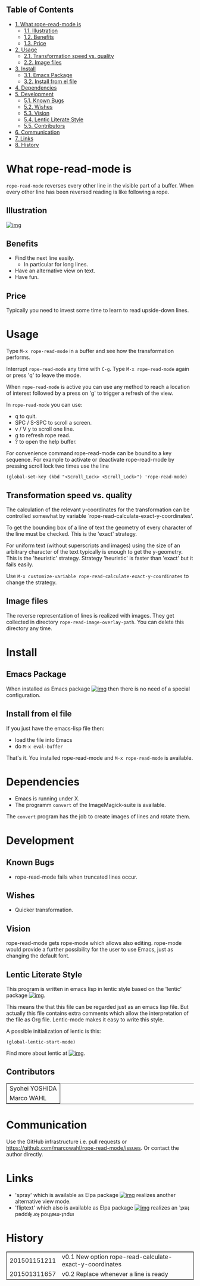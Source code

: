 <div id="table-of-contents">
<h2>Table of Contents</h2>
<div id="text-table-of-contents">
<ul>
<li><a href="#sec-1">1. What rope-read-mode is</a>
<ul>
<li><a href="#sec-1-1">1.1. Illustration</a></li>
<li><a href="#sec-1-2">1.2. Benefits</a></li>
<li><a href="#sec-1-3">1.3. Price</a></li>
</ul>
</li>
<li><a href="#sec-2">2. Usage</a>
<ul>
<li><a href="#sec-2-1">2.1. Transformation speed vs. quality</a></li>
<li><a href="#sec-2-2">2.2. Image files</a></li>
</ul>
</li>
<li><a href="#sec-3">3. Install</a>
<ul>
<li><a href="#sec-3-1">3.1. Emacs Package</a></li>
<li><a href="#sec-3-2">3.2. Install from el file</a></li>
</ul>
</li>
<li><a href="#sec-4">4. Dependencies</a></li>
<li><a href="#sec-5">5. Development</a>
<ul>
<li><a href="#sec-5-1">5.1. Known Bugs</a></li>
<li><a href="#sec-5-2">5.2. Wishes</a></li>
<li><a href="#sec-5-3">5.3. Vision</a></li>
<li><a href="#sec-5-4">5.4. Lentic Literate Style</a></li>
<li><a href="#sec-5-5">5.5. Contributors</a></li>
</ul>
</li>
<li><a href="#sec-6">6. Communication</a></li>
<li><a href="#sec-7">7. Links</a></li>
<li><a href="#sec-8">8. History</a></li>
</ul>
</div>
</div>

# What rope-read-mode is<a id="sec-1"></a>

`rope-read-mode` reverses every other line in the visible part of a
buffer.  When every other line has been reversed reading is like
following a rope.

## Illustration<a id="sec-1-1"></a>

[![img](./rope-read-illustration.png)](rope-read-illustration.png)

## Benefits<a id="sec-1-2"></a>

-   Find the next line easily.
    -   In particular for long lines.
-   Have an alternative view on text.
-   Have fun.

## Price<a id="sec-1-3"></a>

Typically you need to invest some time to learn to read upside-down
lines.

# Usage<a id="sec-2"></a>

Type `M-x rope-read-mode` in a buffer and see how the transformation
performs.

Interrupt `rope-read-mode` any time with `C-g`.  Type `M-x
rope-read-mode` again or press 'q' to leave the mode.

When `rope-read-mode` is active you can use any method to reach a
location of interest followed by a press on 'g' to trigger a refresh
of the view.

In `rope-read-mode` you can use:

-   q to quit.
-   SPC / <backspace> S-SPC to scroll a screen.
-   v <return> / V y to scroll one line.
-   g to refresh rope read.
-   ? to open the help buffer.

For convenience command rope-read-mode can be bound to a key
sequence.  For example to activate or deactivate rope-read-mode by
pressing scroll lock two times use the line

    (global-set-key (kbd "<Scroll_Lock> <Scroll_Lock>") 'rope-read-mode)

## Transformation speed vs. quality<a id="sec-2-1"></a>

The calculation of the relevant y-coordinates for the transformation
can be controlled somewhat by variable
\`rope-read-calculate-exact-y-coordinates'.

To get the bounding box of a line of text the geometry of every
character of the line must be checked.  This is the 'exact' strategy.

For uniform text (without superscripts and images) using the size of
an arbitrary character of the text typically is enough to get the
y-geometry.  This is the 'heuristic' strategy.  Strategy 'heuristic'
is faster than 'exact' but it fails easily.

Use `M-x customize-variable rope-read-calculate-exact-y-coordinates`
to change the strategy.

## Image files<a id="sec-2-2"></a>

The reverse representation of lines is realized with images.  They get
collected in directory `rope-read-image-overlay-path`.  You can delete
this directory any time.

# Install<a id="sec-3"></a>

## Emacs Package<a id="sec-3-1"></a>

When installed as Emacs package
[![img](http://melpa.org/packages/rope-read-mode-badge.svg)](http://melpa.org/#/rope-read-mode) then there is
no need of a special configuration.

## Install from el file<a id="sec-3-2"></a>

If you just have the emacs-lisp file then:

-   load the file into Emacs
-   do `M-x eval-buffer`

That's it.  You installed rope-read-mode and `M-x rope-read-mode` is
available.

# Dependencies<a id="sec-4"></a>

-   Emacs is running under X.
-   The programm `convert` of the ImageMagick-suite is available.

The `convert` program has the job to create images of lines and rotate
them.

# Development<a id="sec-5"></a>

## Known Bugs<a id="sec-5-1"></a>

-   rope-read-mode fails when truncated lines occur.

## Wishes<a id="sec-5-2"></a>

-   Quicker transformation.

## Vision<a id="sec-5-3"></a>

rope-read-mode gets rope-mode which allows also editing.  rope-mode
would provide a further possibility for the user to use Emacs, just as
changing the default font.

## Lentic Literate Style<a id="sec-5-4"></a>

This program is written in emacs lisp in lentic style based on the
'lentic' package [![img](http://melpa.org/packages/lentic-badge.svg)](http://melpa.org/#/lentic).

This means the that this file can be regarded just as an emacs lisp
file.  But actually this file contains extra comments which allow the
interpretation of the file as Org file.  Lentic-mode makes it easy to
write this style.

A possible initialization of lentic is this:

    (global-lentic-start-mode)

Find more about lentic at
[![img](http://melpa.org/packages/lentic-badge.svg)](http://melpa.org/#/lentic).

## Contributors<a id="sec-5-5"></a>

<table border="2" cellspacing="0" cellpadding="6" rules="groups" frame="hsides">


<colgroup>
<col  class="left" />
</colgroup>
<tbody>
<tr>
<td class="left">Syohei YOSHIDA</td>
</tr>


<tr>
<td class="left">Marco WAHL</td>
</tr>
</tbody>
</table>

# Communication<a id="sec-6"></a>

Use the GitHub infrastructure i.e. pull requests or
<https://github.com/marcowahl/rope-read-mode/issues>.  Or contact the
author directly.

# Links<a id="sec-7"></a>

-   'spray' which is available as Elpa package
    [![img](http://melpa.org/packages/spray-badge.svg)](http://melpa.org/#/spray) realizes another
    alternative view mode.
-   'fliptext' which also is available as Elpa package
    [![img](http://melpa.org/packages/fliptext-badge.svg)](http://melpa.org/#/fliptext) realizes an
    ˙ʇxǝʇ pǝddılɟ ɹoɟ poɥʇǝɯ-ʇnduı

# History<a id="sec-8"></a>

<table border="2" cellspacing="0" cellpadding="6" rules="groups" frame="hsides">


<colgroup>
<col  class="right" />

<col  class="left" />
</colgroup>
<tbody>
<tr>
<td class="right">201501151211</td>
<td class="left">v0.1 New option rope-read-calculate-exact-y-coordinates</td>
</tr>


<tr>
<td class="right">201501311657</td>
<td class="left">v0.2 Replace whenever a line is ready</td>
</tr>
</tbody>
</table>
